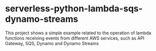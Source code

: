 # serverless-python-lambda-sqs-dynamo-streams
This project shows a simple example related to the operation of lambda functions receiving events from different AWS services, such as API Gateway, SQS, Dynamo and Dynamo Streams
